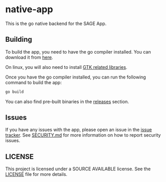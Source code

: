 # native-app

This is the go native backend for the SAGE App.

## Building

To build the app, you need to have the go compiler installed. You can download
it from [here](https://golang.org/dl/).

On linux, you will also need to install
[GTK related libraries](https://github.com/webview/webview?tab=readme-ov-file#prerequisites).

Once you have the go compiler installed, you can run the following command to
build the app:

```bash
go build
```

You can also find pre-built binaries in the
[releases](https://github.com/sag-enhanced/native-app/releases) section.

## Issues

If you have any issues with the app, please open an issue in the
[issue tracker](https://github.com/sag-enhanced/sage-issues/issues). See
[SECURITY.md](SECURITY.md) for more information on how to report security
issues.

## LICENSE

This project is licensed under a SOURCE AVAILABLE license. See the
[LICENSE](LICENSE.md) file for more details.
